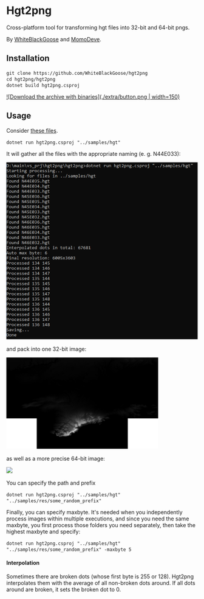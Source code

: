 # Hgt2png

Cross-platform tool for transforming hgt files into 32-bit and 64-bit pngs.

By <a href="https://github.com/WhiteBlackGoose">WhiteBlackGoose</a> and <a href="https://github.com/MomoDeve">MomoDeve</a>.

## Installation

```
git clone https://github.com/WhiteBlackGoose/hgt2png
cd hgt2png/hgt2png
dotnet build hgt2png.csproj
```

[![Download the archive with binaries](./extra/button.png | width=150)](https://github.com/WhiteBlackGoose/hgt2png/releases)


## Usage

Consider <a href="./samples/hgt">these files</a>.

```
dotnet run hgt2png.csproj "../samples/hgt"
```

It will gather all the files with the appropriate naming (e. g. N44E033):

<img src="./samples/screenshot.png">

and pack into one 32-bit image:

<img src="./samples/hgt/resN44E036-N46E032_32bit.png" width="400px">

as well as a more precise 64-bit image:

<img src="./samples/hgt/resN44E036-N46E032_64bit.png" width="400px">

You can specify the path and prefix

```
dotnet run hgt2png.csproj "../samples/hgt" "../samples/res/some_random_prefix"
```

Finally, you can specify maxbyte. It's needed when you independently process images within multiple executions, and since you need the same
maxbyte, you first process those folders you need separately, then take the highest maxbyte and specify:

```
dotnet run hgt2png.csproj "../samples/hgt" "../samples/res/some_random_prefix" -maxbyte 5
```

#### Interpolation

Sometimes there are broken dots (whose first byte is 255 or 128). Hgt2png interpolates them with the average of all non-broken dots around. If all dots around are broken,
it sets the broken dot to 0.